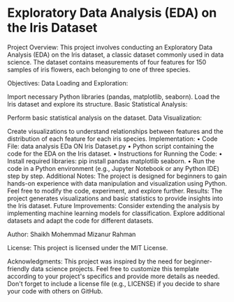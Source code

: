 ﻿# Exploratory Data Analysis (EDA) on the Iris Dataset
Project Overview:
This project involves conducting an Exploratory Data Analysis (EDA) on the Iris dataset, a classic dataset commonly used in data science. The dataset contains measurements of four features for 150 samples of iris flowers, each belonging to one of three species.

Objectives:
Data Loading and Exploration:

Import necessary Python libraries (pandas, matplotlib, seaborn).
Load the Iris dataset and explore its structure.
Basic Statistical Analysis:

Perform basic statistical analysis on the dataset.
Data Visualization:

Create visualizations to understand relationships between features and the distribution of each feature for each iris species.
Implementation:
•	Code File: data analysis EDa ON Iris Dataset.py
•	Python script containing the code for the EDA on the Iris dataset.
•	Instructions for Running the Code:
•	Install required libraries: pip install pandas matplotlib seaborn.
•	Run the code in a Python environment (e.g., Jupyter Notebook or any Python IDE) step by step.
Additional Notes:
The project is designed for beginners to gain hands-on experience with data manipulation and visualization using Python.
Feel free to modify the code, experiment, and explore further.
Results:
The project generates visualizations and basic statistics to provide insights into the Iris dataset.
Future Improvements:
Consider extending the analysis by implementing machine learning models for classification.
Explore additional datasets and adapt the code for different datasets.

Author:
Shaikh Mohemmad Mizanur Rahman

License:
This project is licensed under the MIT License.

Acknowledgments:
This project was inspired by the need for beginner-friendly data science projects.
Feel free to customize this template according to your project's specifics and provide more details as needed. Don't forget to include a license file (e.g., LICENSE) if you decide to share your code with others on GitHub.
